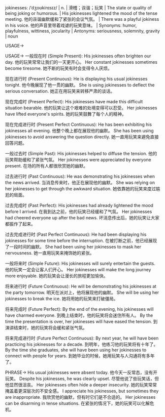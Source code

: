 jokinesses: /ˈdʒoʊkinɪsɪz/ | n. |  滑稽；诙谐；玩笑 | The state or quality of being joking or humorous.  |  His jokinesses lightened the mood of the tense meeting. 他的诙谐幽默缓和了紧张的会议气氛。 |  There was a playful jokiness in his voice. 他的声音里带着戏谑的玩笑意味。 | Synonyms: humor, playfulness, wittiness, jocularity | Antonyms: seriousness, solemnity, gravity | noun

USAGE->

USAGE->
一般现在时 (Simple Present):
His jokinesses often brighten our day.  他的玩笑常常让我们的一天更开心。
Her constant jokinesses sometimes become tiresome. 她不断的玩笑有时会变得令人厌烦。


现在进行时 (Present Continuous):
He is displaying his usual jokinesses tonight. 他今晚展现了他一贯的幽默。
She is using jokinesses to deflect the serious conversation.  她正在用玩笑来转移严肃的谈话。


现在完成时 (Present Perfect):
His jokinesses have made this difficult situation bearable. 他的玩笑让这个艰难的处境变得可以忍受。
Her jokinesses have lifted everyone's spirits. 她的玩笑鼓舞了每个人的精神。


现在完成进行时 (Present Perfect Continuous):
He has been exhibiting his jokinesses all evening. 他整个晚上都在展现他的幽默。
She has been using jokinesses to avoid answering the question directly. 她一直用玩笑来避免直接回答问题。


一般过去时 (Simple Past):
His jokinesses helped to diffuse the tension. 他的玩笑帮助缓和了紧张气氛。
Her jokinesses were appreciated by everyone present.  在场的所有人都很欣赏她的幽默。


过去进行时 (Past Continuous):
He was demonstrating his jokinesses when the news arrived. 当消息传来时，他正在展现他的幽默。
She was relying on her jokinesses to get through the awkward situation. 她依靠她的玩笑来度过尴尬的局面。


过去完成时 (Past Perfect):
His jokinesses had already lightened the mood before I arrived. 在我到达之前，他的玩笑已经缓和了气氛。
Her jokinesses had cheered everyone up after the bad news.  坏消息传出后，她的玩笑让大家都振作了起来。


过去完成进行时 (Past Perfect Continuous):
He had been displaying his jokinesses for some time before the interruption. 在被打断之前，他已经展现了一段时间的幽默。
She had been using her jokinesses to mask her nervousness.  她一直用玩笑来掩饰她的紧张。


一般将来时 (Simple Future):
His jokinesses will surely entertain the guests.  他的玩笑一定会让客人们开心。
Her jokinesses will make the long journey more enjoyable.  她的玩笑会让漫长的旅程更加愉快。


将来进行时 (Future Continuous):
He will be demonstrating his jokinesses at the party tomorrow. 明天在派对上，他将展现他的幽默。
She will be using her jokinesses to break the ice. 她将用她的玩笑来打破僵局。


将来完成时 (Future Perfect):
By the end of the evening, his jokinesses will have charmed everyone. 到晚上结束时，他的玩笑将会迷住所有人。
By the time the presentation is over, her jokinesses will have eased the tension.  到演讲结束时，她的玩笑将会缓和紧张气氛。


将来完成进行时 (Future Perfect Continuous):
By next year, he will have been practicing his jokinesses for a decade. 到明年，他练习他的玩笑将有十年了。
By the time she graduates, she will have been using her jokinesses to connect with people for years. 到她毕业的时候，她用玩笑与人沟通将有多年了。


PHRASE->
His usual jokinesses were absent today. 他今天一反常态，没有开玩笑。
Despite his jokinesses, he was clearly upset. 尽管他说了些玩笑话，但他显然很沮丧。
Her jokinesses often hide a deeper insecurity. 她的玩笑常常掩盖着更深层次的不安全感。
I appreciate his jokinesses, but sometimes they are inappropriate. 我欣赏他的幽默，但有时它们是不合适的。
Her jokinesses can be disarming in tense situations. 在紧张的情况下，她的玩笑可以化解危机。
